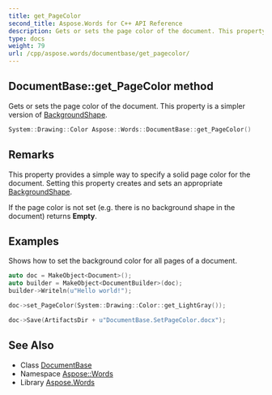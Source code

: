 ```yaml
---
title: get_PageColor
second_title: Aspose.Words for C++ API Reference
description: Gets or sets the page color of the document. This property is a simpler version of BackgroundShape.
type: docs
weight: 79
url: /cpp/aspose.words/documentbase/get_pagecolor/
---
```

## DocumentBase::get_PageColor method


Gets or sets the page color of the document. This property is a simpler version of [BackgroundShape](../get_backgroundshape/).

```cpp
System::Drawing::Color Aspose::Words::DocumentBase::get_PageColor()
```

## Remarks


This property provides a simple way to specify a solid page color for the document. Setting this property creates and sets an appropriate [BackgroundShape](../get_backgroundshape/).

If the page color is not set (e.g. there is no background shape in the document) returns **Empty**.

## Examples



Shows how to set the background color for all pages of a document. 
```cpp
auto doc = MakeObject<Document>();
auto builder = MakeObject<DocumentBuilder>(doc);
builder->Writeln(u"Hello world!");

doc->set_PageColor(System::Drawing::Color::get_LightGray());

doc->Save(ArtifactsDir + u"DocumentBase.SetPageColor.docx");
```

## See Also

* Class [DocumentBase](../)
* Namespace [Aspose::Words](../../)
* Library [Aspose.Words](../../../)
